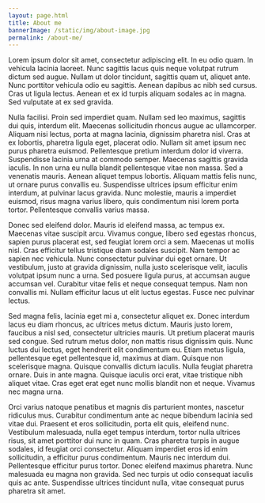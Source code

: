 ```yaml
---
layout: page.html
title: About me
bannerImage: /static/img/about-image.jpg
permalink: /about-me/
---
```

Lorem ipsum dolor sit amet, consectetur adipiscing elit. In eu odio quam. In vehicula lacinia laoreet. Nunc sagittis lacus quis neque volutpat rutrum dictum sed augue. Nullam ut dolor tincidunt, sagittis quam ut, aliquet ante. Nunc porttitor vehicula odio eu sagittis. Aenean dapibus ac nibh sed cursus. Cras ut ligula lectus. Aenean et ex id turpis aliquam sodales ac in magna. Sed vulputate at ex sed gravida.

Nulla facilisi. Proin sed imperdiet quam. Nullam sed leo maximus, sagittis dui quis, interdum elit. Maecenas sollicitudin rhoncus augue ac ullamcorper. Aliquam nisi lectus, porta at magna lacinia, dignissim pharetra nisl. Cras at ex lobortis, pharetra ligula eget, placerat odio. Nullam sit amet ipsum nec purus pharetra euismod. Pellentesque pretium interdum dolor id viverra. Suspendisse lacinia urna at commodo semper. Maecenas sagittis gravida iaculis. In non urna eu nulla blandit pellentesque vitae non massa. Sed a venenatis mauris. Aenean aliquet tempus lobortis. Aliquam mattis felis nunc, ut ornare purus convallis eu. Suspendisse ultrices ipsum efficitur enim interdum, at pulvinar lacus gravida. Nunc molestie, mauris a imperdiet euismod, risus magna varius libero, quis condimentum nisi lorem porta tortor. Pellentesque convallis varius massa.

Donec sed eleifend dolor. Mauris id eleifend massa, ac tempus ex. Maecenas vitae suscipit arcu. Vivamus congue, libero sed egestas rhoncus, sapien purus placerat est, sed feugiat lorem orci a sem. Maecenas ut mollis nisl. Cras efficitur tellus tristique diam sodales suscipit. Nam tempor ac sapien nec vehicula. Nunc consectetur pulvinar dui eget ornare. Ut vestibulum, justo at gravida dignissim, nulla justo scelerisque velit, iaculis volutpat ipsum nunc a urna. Sed posuere ligula purus, at accumsan augue accumsan vel. Curabitur vitae felis et neque consequat tempus. Nam non convallis mi. Nullam efficitur lacus ut elit luctus egestas. Fusce nec pulvinar lectus.

Sed magna felis, lacinia eget mi a, consectetur aliquet ex. Donec interdum lacus eu diam rhoncus, ac ultrices metus dictum. Mauris justo lorem, faucibus a nisl sed, consectetur ultricies mauris. Ut pretium placerat mauris sed congue. Sed rutrum metus dolor, non mattis risus dignissim quis. Nunc luctus dui lectus, eget hendrerit elit condimentum eu. Etiam metus ligula, pellentesque eget pellentesque id, maximus at diam. Quisque non scelerisque magna. Quisque convallis dictum iaculis. Nulla feugiat pharetra ornare. Duis in ante magna. Quisque iaculis orci erat, vitae tristique nibh aliquet vitae. Cras eget erat eget nunc mollis blandit non et neque. Vivamus nec magna urna.

Orci varius natoque penatibus et magnis dis parturient montes, nascetur ridiculus mus. Curabitur condimentum ante ac neque bibendum lacinia sed vitae dui. Praesent et eros sollicitudin, porta elit quis, eleifend nunc. Vestibulum malesuada, nulla eget tempus interdum, tortor nulla ultrices risus, sit amet porttitor dui nunc in quam. Cras pharetra turpis in augue sodales, id feugiat orci consectetur. Aliquam imperdiet eros id enim sollicitudin, a efficitur purus condimentum. Mauris nec interdum dui. Pellentesque efficitur purus tortor. Donec eleifend maximus pharetra. Nunc malesuada eu magna non gravida. Sed nec turpis ut odio consequat iaculis quis ac ante. Suspendisse ultrices tincidunt nulla, vitae consequat purus pharetra sit amet.